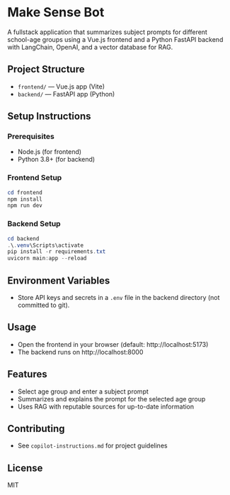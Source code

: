 # Make Sense Bot

A fullstack application that summarizes subject prompts for different school-age groups using a Vue.js frontend and a Python FastAPI backend with LangChain, OpenAI, and a vector database for RAG.

## Project Structure

- `frontend/` — Vue.js app (Vite)
- `backend/` — FastAPI app (Python)

## Setup Instructions

### Prerequisites
- Node.js (for frontend)
- Python 3.8+ (for backend)

### Frontend Setup
```powershell
cd frontend
npm install
npm run dev
```

### Backend Setup
```powershell
cd backend
.\.venv\Scripts\activate
pip install -r requirements.txt
uvicorn main:app --reload
```

## Environment Variables
- Store API keys and secrets in a `.env` file in the backend directory (not committed to git).

## Usage
- Open the frontend in your browser (default: http://localhost:5173)
- The backend runs on http://localhost:8000

## Features
- Select age group and enter a subject prompt
- Summarizes and explains the prompt for the selected age group
- Uses RAG with reputable sources for up-to-date information

## Contributing
- See `copilot-instructions.md` for project guidelines

## License
MIT
